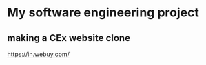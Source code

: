 <h1>My software engineering project</h1>


<h2>making a CEx website clone</h2>
<a href="https://in.webuy.com/" target="_blank">https://in.webuy.com/</a>